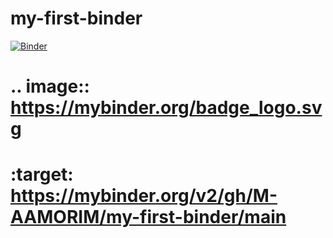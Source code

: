 # my-first-binder

[![Binder](https://mybinder.org/badge_logo.svg)](https://mybinder.org/v2/gh/M-AAMORIM/my-first-binder/main)

# .. image:: https://mybinder.org/badge_logo.svg
# :target: https://mybinder.org/v2/gh/M-AAMORIM/my-first-binder/main
